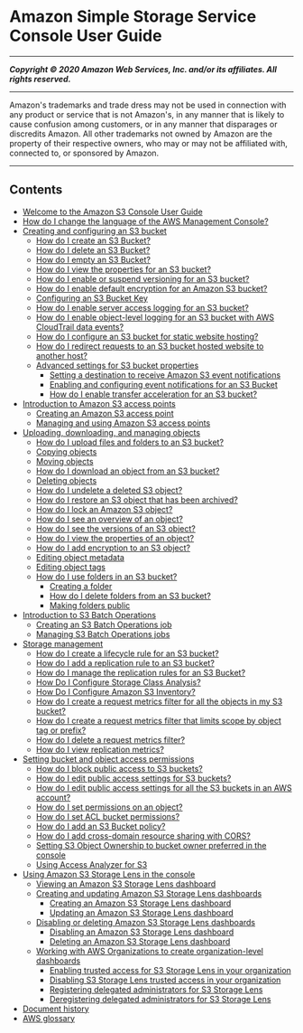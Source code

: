 # Amazon Simple Storage Service Console User Guide

-----
*****Copyright &copy; 2020 Amazon Web Services, Inc. and/or its affiliates. All rights reserved.*****

-----
Amazon's trademarks and trade dress may not be used in 
     connection with any product or service that is not Amazon's, 
     in any manner that is likely to cause confusion among customers, 
     or in any manner that disparages or discredits Amazon. All other 
     trademarks not owned by Amazon are the property of their respective
     owners, who may or may not be affiliated with, connected to, or 
     sponsored by Amazon.

-----
## Contents
+ [Welcome to the Amazon S3 Console User Guide](what-is-s3.md)
+ [How do I change the language of the AWS Management Console?](change-ui-language.md)
+ [Creating and configuring an S3 bucket](create-configure-bucket.md)
   + [How do I create an S3 Bucket?](create-bucket.md)
   + [How do I delete an S3 Bucket?](delete-bucket.md)
   + [How do I empty an S3 Bucket?](empty-bucket.md)
   + [How do I view the properties for an S3 bucket?](view-bucket-properties.md)
   + [How do I enable or suspend versioning for an S3 bucket?](enable-versioning.md)
   + [How do I enable default encryption for an Amazon S3 bucket?](default-bucket-encryption.md)
   + [Configuring an S3 Bucket Key](enable-bucket-key.md)
   + [How do I enable server access logging for an S3 bucket?](server-access-logging.md)
   + [How do I enable object-level logging for an S3 bucket with AWS CloudTrail data events?](enable-cloudtrail-events.md)
   + [How do I configure an S3 bucket for static website hosting?](static-website-hosting.md)
   + [How do I redirect requests to an S3 bucket hosted website to another host?](redirect-website-requests.md)
   + [Advanced settings for S3 bucket properties](setup-advanced-bucket-properties.md)
      + [Setting a destination to receive Amazon S3 event notifications](setup-event-notification-destination.md)
      + [Enabling and configuring event notifications for an S3 Bucket](enable-event-notifications.md)
      + [How do I enable transfer acceleration for an S3 bucket?](enable-transfer-acceleration.md)
+ [Introduction to Amazon S3 access points](access-points.md)
   + [Creating an Amazon S3 access point](access-points-create-ap.md)
   + [Managing and using Amazon S3 access points](access-points-manage.md)
+ [Uploading, downloading, and managing objects](upload-download-objects.md)
   + [How do I upload files and folders to an S3 bucket?](upload-objects.md)
   + [Copying objects](copy-object.md)
   + [Moving objects](move-object.md)
   + [How do I download an object from an S3 bucket?](download-objects.md)
   + [Deleting objects](delete-objects.md)
   + [How do I undelete a deleted S3 object?](undelete-objects.md)
   + [How do I restore an S3 object that has been archived?](restore-archived-objects.md)
   + [How do I lock an Amazon S3 object?](object-lock.md)
   + [How do I see an overview of an object?](view-object-overview.md)
   + [How do I see the versions of an S3 object?](view-object-versions.md)
   + [How do I view the properties of an object?](view-object-properties.md)
   + [How do I add encryption to an S3 object?](add-object-encryption.md)
   + [Editing object metadata](add-object-metadata.md)
   + [Editing object tags](add-object-tags.md)
   + [How do I use folders in an S3 bucket?](using-folders.md)
      + [Creating a folder](create-folder.md)
      + [How do I delete folders from an S3 bucket?](delete-folders.md)
      + [Making folders public](public-folders.md)
+ [Introduction to S3 Batch Operations](batch-ops.md)
   + [Creating an S3 Batch Operations job](batch-ops-create-job.md)
   + [Managing S3 Batch Operations jobs](batch-ops-manage-jobs.md)
+ [Storage management](storage-management.md)
   + [How do I create a lifecycle rule for an S3 bucket?](create-lifecycle.md)
   + [How do I add a replication rule to an S3 bucket?](enable-replication.md)
   + [How do I manage the replication rules for an S3 Bucket?](disable-replication.md)
   + [How Do I Configure Storage Class Analysis?](configure-analytics-storage-class.md)
   + [How Do I Configure Amazon S3 Inventory?](configure-inventory.md)
   + [How do I create a request metrics filter for all the objects in my S3 bucket?](configure-metrics.md)
   + [How do I create a request metrics filter that limits scope by object tag or prefix?](configure-metrics-filter.md)
   + [How do I delete a request metrics filter?](delete-request-metrics-filter.md)
   + [How do I view replication metrics?](viewing-replication-metrics.md)
+ [Setting bucket and object access permissions](set-permissions.md)
   + [How do I block public access to S3 buckets?](block-public-access.md)
   + [How do I edit public access settings for S3 buckets?](block-public-access-bucket.md)
   + [How do I edit public access settings for all the S3 buckets in an AWS account?](block-public-access-account.md)
   + [How do I set permissions on an object?](set-object-permissions.md)
   + [How do I set ACL bucket permissions?](set-bucket-permissions.md)
   + [How do I add an S3 Bucket policy?](add-bucket-policy.md)
   + [How do I add cross-domain resource sharing with CORS?](add-cors-configuration.md)
   + [Setting S3 Object Ownership to bucket owner preferred in the console](add-object-ownership.md)
   + [Using Access Analyzer for S3](access-analyzer.md)
+ [Using Amazon S3 Storage Lens in the console](storage_lens_console.md)
   + [Viewing an Amazon S3 Storage Lens dashboard](storage_lens_console_viewing.md)
   + [Creating and updating Amazon S3 Storage Lens dashboards](storage_lens_console_creating_editing.md)
      + [Creating an Amazon S3 Storage Lens dashboard](storage_lens_console_creating.md)
      + [Updating an Amazon S3 Storage Lens dashboard](storage_lens_console_editing.md)
   + [Disabling or deleting Amazon S3 Storage Lens dashboards](storage_lens_console_disabling_deleting.md)
      + [Disabling an Amazon S3 Storage Lens dashboard](storage_lens_console_disabling.md)
      + [Deleting an Amazon S3 Storage Lens dashboard](storage_lens_console_deleting.md)
   + [Working with AWS Organizations to create organization-level dashboards](storage_lens_console_organizations.md)
      + [Enabling trusted access for S3 Storage Lens in your organization](storage_lens_console_organizations_enabling_trusted_access.md)
      + [Disabling S3 Storage Lens trusted access in your organization](storage_lens_console_organizations_disabling_trusted_access.md)
      + [Registering delegated administrators for S3 Storage Lens](storage_lens_console_organizations_registering_delegated_admins.md)
      + [Deregistering delegated administrators for S3 Storage Lens](storage_lens_console_organizations_deregistering_delegated_admins.md)
+ [Document history](document-history.md)
+ [AWS glossary](glossary.md)